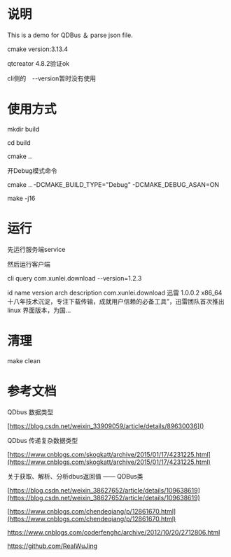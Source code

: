 # 说明

This is a demo for QDBus ＆ parse json file.

cmake version:3.13.4

qtcreator 4.8.2验证ok

cli侧的　--version暂时没有使用

# 使用方式

mkdir build

cd build

cmake ..

开Debug模式命令

cmake .. -DCMAKE_BUILD_TYPE="Debug" -DCMAKE_DEBUG_ASAN=ON

make -j16

# 运行

先运行服务端service

然后运行客户端

cli query com.xunlei.download --version=1.2.3

id                      name            version         arch        description
com.xunlei.download     迅雷          1.0.0.2         x86_64      十八年技术沉淀，专注下载传输，成就用户信赖的必备工具”，迅雷团队首次推出 linux 界面版本，为国...

# 清理

make clean

# 参考文档

QDbus 数据类型

[https://blog.csdn.net/weixin_33909059/article/details/89630036]()

QDbus 传递复杂数据类型

[https://www.cnblogs.com/skogkatt/archive/2015/01/17/4231225.html](https://www.cnblogs.com/skogkatt/archive/2015/01/17/4231225.html)

关于获取、解析、分析dbus返回值 —— QDBus类

[https://blog.csdn.net/weixin_38627652/article/details/109638619](https://blog.csdn.net/weixin_38627652/article/details/109638619)

[https://www.cnblogs.com/chendeqiang/p/12861670.html](https://www.cnblogs.com/chendeqiang/p/12861670.html)

https://www.cnblogs.com/coderfenghc/archive/2012/10/20/2712806.html

https://github.com/RealWuJing
